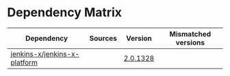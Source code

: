 # Dependency Matrix

Dependency | Sources | Version | Mismatched versions
---------- | ------- | ------- | -------------------
[jenkins-x/jenkins-x-platform](https://github.com/jenkins-x/jenkins-x-platform.git) |  | [2.0.1328](https://github.com/jenkins-x/jenkins-x-platform/releases/tag/v2.0.1328) | 
